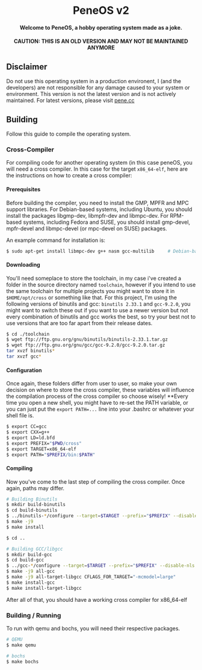 <center>

# PeneOS v2

#### Welcome to PeneOS, a hobby operating system made as a joke.
#### CAUTION: THIS IS AN OLD VERSION AND MAY NOT BE MAINTAINED ANYMORE

</center>

## Disclaimer

Do not use this operating system in a production environent, I (and the developers)
are not responsible for any damage caused to your system or environment. This version
is not the latest version and is not actively maintained. For latest versions, please
visit [pene.cc](https://pene.cc)

## Building

Follow this guide to compile the operating system.

### Cross-Compiler

For compiling code for another operating system (in this case peneOS, you will need a cross
compiler. In this case for the target `x86_64-elf`, here are the instructions on how to
create a cross compiler:

#### Prerequisites

Before building the compiler, you need to install the GMP, MPFR and MPC support libraries.
For Debian-based systems, including Ubuntu, you should install the packages libgmp-dev, libmpfr-dev
and libmpc-dev. For RPM-based systems, including Fedora and SUSE, you should install
gmp-devel, mpfr-devel and libmpc-devel (or mpc-devel on SUSE) packages.

An example command for installation is:

```bash
$ sudo apt-get install libmpc-dev g++ nasm gcc-multilib     # Debian-based systems (Ubuntu)
```

#### Downloading

You'll need someplace to store the toolchain, in my case i've created a folder in the source
directory named `toolchain`, however if you intend to use the same toolchain for multiple
projects you might want to store it in `$HOME/opt/cross` or something like that. For this
project, I'm using the following versions of binutils and gcc: `binutils 2.33.1` and `gcc-9.2.0`,
you might want to switch these out if you want to use a newer version but not every combination
of binutils and gcc works the best, so try your best not to use versions that are too far apart
from their release dates.

```bash
$ cd ./toolchain
$ wget ftp://ftp.gnu.org/gnu/binutils/binutils-2.33.1.tar.gz
$ wget ftp://ftp.gnu.org/gnu/gcc/gcc-9.2.0/gcc-9.2.0.tar.gz
tar xvzf binutils*
tar xvzf gcc*
```

#### Configuration

Once again, these folders differ from user to user, so make your own decision on where 
to store the cross compiler, these variables will influence the compilation process of
the cross compiler so choose wisely! **Every time you open a new shell, you might have
to re-set the PATH variable, or you can just put the `export PATH=...` line into your
.bashrc or whatever your shell file is.

```bash
$ export CC=gcc
$ export CXX=g++
$ export LD=ld.bfd
$ export PREFIX="$PWD/cross"
$ export TARGET=x86_64-elf
$ export PATH="$PREFIX/bin:$PATH"
``` 

#### Compiling

Now you've come to the last step of compiling the cross compiler. Once again, paths
may differ.

```bash
# Building Binutils
$ mkdir build-binutils
$ cd build-binutils
$ ../binutils-*/configure --target=$TARGET --prefix="$PREFIX" --disable-nls --disable-werror
$ make -j9
$ make install

$ cd ..

# Building GCC/libgcc
$ mkdir build-gcc
$ cd build-gcc
$ ../gcc-*/configure --target=$TARGET --prefix="$PREFIX" --disable-nls --enable-languages=c,c++
$ make -j9 all-gcc
$ make -j9 all-target-libgcc CFLAGS_FOR_TARGET="-mcmodel=large"
$ make install-gcc
$ make install-target-libgcc
```

After all of that, you should have a working cross compiler for x86_64-elf

### Building / Running

To run with qemu and bochs, you will need their respective packages.

```bash
# QEMU
$ make qemu

# bochs
$ make bochs
```
